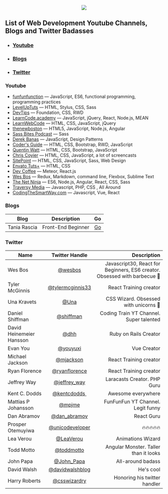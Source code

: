 

<p align="center">
<img src="http://i.imgur.com/7XJp1hQ.png"> 
</p>


## List of Web Development Youtube Channels, Blogs and Twitter Badasses

* ### [Youtube](#youtube)
* ### [Blogs](#blogs)
* ### [Twitter](#twitter)

### Youtube
- [funfunfunction](https://www.youtube.com/channel/UCO1cgjhGzsSYb1rsB4bFe4Q) — JavaScript, ES6, functional programming, programming practices
- [LevelUpTuts](http://www.youtube.com/user/LevelUpTuts) — HTML, Stylus, CSS, Sass
- [DevTips](http://www.youtube.com/user/DevTipsForDesigners) — Foundation, CSS, RWD
- [LearnCode.academy](http://www.youtube.com/user/learncodeacademy) — JavaScript, jQuery, React, Node.js, MEAN
- [LearnWebCode](http://www.youtube.com/user/LearnWebCode) — HTML, CSS, JavaScript, jQuery
- [thenewboston](http://www.youtube.com/user/thenewboston) — HTML5, JavaScript, Node.js, Angular
- [Sass Bites Podcast](http://www.youtube.com/user/sassbites) — Sass
- [Derek Banas](http://www.youtube.com/user/derekbanas) — JavaScript, Design Patterns
- [Coder's Guide](http://www.youtube.com/user/CodersGuide) — HTML, CSS, Bootstrap, RWD, JavaScript
- [Quentin Watt](http://www.youtube.com/user/QuentinWatt) — HTML, CSS, Bootstrap, JavaScript
- [Chris Coyier](http://www.youtube.com/user/realcsstricks) — HTML, CSS, JavaScript, a lot of screencasts
- [SitePoint](https://www.youtube.com/user/SitePoint) — HTML, CSS, JavaScript, Sass, Web Design
- [Envato Tuts+](https://www.youtube.com/channel/UC8lxnUR_CzruT2KA6cb7p0Q) — HTML, CSS
- [Dev Coffee](https://www.youtube.com/channel/UCqr-7GDVTsdNBCeufvERYuw) — Meteor, React.js
- [Wes Bos](https://www.youtube.com/user/wesbos) — Redux, Markdown, command line, Flexbox, Sublime Text
- [The Net Ninja](https://www.youtube.com/channel/UCW5YeuERMmlnqo4oq8vwUpg) — ES6, Node.js, Angular, React, CSS, Sass
- [Traversy Media](https://www.youtube.com/user/TechGuyWeb) — Javascript, PHP, CSS , All Around
- [CodingTheSmartWay.com](https://www.youtube.com/channel/UCLXQoK41TOcIsWtY-BgB_kQ/undefined) — Javascript, Vue, React 

### Blogs

| Blog   |      Description      |  Go |
|----------|:-------------:|------:|
| Tania Rascia |  Front-End Beginner | [Go](https://www.taniarascia.com/) |


### Twitter

| Name   |      Twitter Handle      |  Description |
|----------|:-------------:|------:|
| Wes Bos |  [@wesbos](https://twitter.com/wesbos) | Javascript30, React for Beginners, ES6 creator. Obsessed with barbecue 🍖 |
| Tyler McGinnis |    [@tylermcginnis33](https://twitter.com/tylermcginnis33)   |   React Training creator |
| Una Kravets | [@Una](https://twitter.com/Una)| CSS Wizard. Obsessed with unicorns 🦄|
| Daniel Shiffman | [@shiffman](https://twitter.com/shiffman)| Coding Train YT Channel. Super talented |
| David Heinemeier Hansson | [@dhh](https://twitter.com/dhh)| Ruby on Rails Creator |
| Evan You | [@youyuxi](https://twitter.com/dhhyouyuxi) | Vue Creator |
| Michael Jackson |    [@mjackson](https://twitter.com/mjackson)   |   React Training creator |
| Ryan Florence |    [@ryanflorence](https://twitter.com/ryanflorence)   |   React Training creator |
| Jeffrey Way |    [@jeffrey_way](https://twitter.com/jeffrey_way)   |   Laracasts Creator. PHP Guru |
| Kent C. Dodds |    [@kentcdodds ‏](https://twitter.com/kentcdodds)   |   Awesome everywhere |
| Mattias P Johansson |    [@mpjme](https://twitter.com/mpjme)   |   FunFunFun YT Channel. Legit funny |
| Dan Abramov |    [@dan_abramov](https://twitter.com/dan_abramov‏)   |   React Guru |
| Prosper Otemuyiwa |    [@unicodeveloper](https://twitter.com/unicodeveloper‏)   |   🔥🔥🔥🔥🔥 |
| Lea Verou ‏ |    [@LeaVerou](https://twitter.com/LeaVerou)   |   Animations Wizard |
| Todd Motto ‏ |    [@toddmotto](https://twitter.com/toddmotto)   |   Angular Monster. Taller than it looks |
| John Papa ‏ |    [@John_Papa](https://twitter.com/John_Papa)   |   All-around badass |
| David Walsh ‏ |    [@davidwalshblog](https://twitter.com/davidwalshblog)   |   He's cool |
| Harry Roberts‏ |    [@csswizardry](https://twitter.com/csswizardry)   |   Honoring his twitter handler |